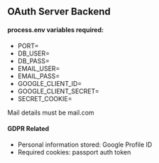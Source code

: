 ## OAuth Server Backend

#### process.env variables required:
- PORT=
- DB_USER=
- DB_PASS=
- EMAIL_USER=
- EMAIL_PASS=
- GOOGLE_CLIENT_ID=
- GOOGLE_CLIENT_SECRET=
- SECRET_COOKIE=

Mail details must be mail.com


#### GDPR Related

- Personal information stored: Google Profile ID
- Required cookies: passport auth token